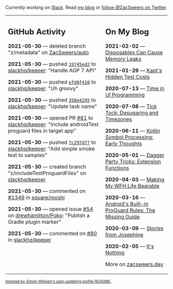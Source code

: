 Currently working on [Slack](https://slack.com/). Read [my blog](https://zacsweers.dev/) or [follow @ZacSweers on Twitter](https://twitter.com/ZacSweers).

<table><tr><td valign="top" width="60%">

## GitHub Activity
<!-- githubActivity starts -->
**2021-05-30** — deleted branch "z/metadata" on [ZacSweers/auto](https://api.github.com/repos/ZacSweers/auto)

**2021-05-30** — pushed [`19745ed2`](https://github.com/slackhq/keeper/commit/19745ed2929919b911c374985e787a3d807a06b5) to [slackhq/keeper](https://api.github.com/repos/slackhq/keeper): "Handle AGP 7 API"

**2021-05-30** — pushed [`efd0f410`](https://github.com/slackhq/keeper/commit/efd0f410a21de3b671b5588adb610e1a2ec38bb4) to [slackhq/keeper](https://api.github.com/repos/slackhq/keeper): "Uh groovy"

**2021-05-30** — pushed [`358e4295`](https://github.com/slackhq/keeper/commit/358e4295a56f52ae6ed92060d8e39e7b096d5bac) to [slackhq/keeper](https://api.github.com/repos/slackhq/keeper): "Update task name"

**2021-05-30** — opened PR [#81](https://api.github.com/repos/slackhq/keeper/pulls/81) to [slackhq/keeper](https://api.github.com/repos/slackhq/keeper): "Include androidTest proguard files in target app"

**2021-05-30** — pushed [`7c297d77`](https://github.com/slackhq/keeper/commit/7c297d779bd2f33e2c3e481a584e1e60afeaf946) to [slackhq/keeper](https://api.github.com/repos/slackhq/keeper): "Add simple smoke test to samples"

**2021-05-30** — created branch "z/includeTestProguardFiles" on [slackhq/keeper](https://api.github.com/repos/slackhq/keeper)

**2021-05-30** — commented on [#1349](https://github.com/square/moshi/issues/1349#issuecomment-851073659) in [square/moshi](https://api.github.com/repos/square/moshi)

**2021-05-30** — opened issue [#54](https://api.github.com/repos/drewhamilton/Poko/issues/54) on [drewhamilton/Poko](https://api.github.com/repos/drewhamilton/Poko): "Publish a Gradle plugin marker"

**2021-05-30** — commented on [#80](https://github.com/slackhq/keeper/issues/80#issuecomment-851055039) in [slackhq/keeper](https://api.github.com/repos/slackhq/keeper)
<!-- githubActivity ends -->
</td><td valign="top" width="40%">

## On My Blog
<!-- blog starts -->
**2021-02-02** — [Disposables Can Cause Memory Leaks](https://www.zacsweers.dev/disposables-can-cause-memory-leaks/)

**2021-01-29** — [Kapt's Hidden Test Costs](https://www.zacsweers.dev/kapts-hidden-test-costs/)

**2020-07-13** — [Time in UI Programming](https://www.zacsweers.dev/time-in-ui/)

**2020-07-08** — [Tick Tock: Desugaring and Timezones](https://www.zacsweers.dev/ticktock-desugaring-timezones/)

**2020-06-11** — [Kotlin Symbol Processing: Early Thoughts](https://www.zacsweers.dev/kotlin-symbol-processor-early-thoughts/)

**2020-05-01** — [Dagger Party Tricks: Extension Functions](https://www.zacsweers.dev/dagger-party-tricks-extension-functions/)

**2020-04-03** — [Making My WFH Life Bearable](https://www.zacsweers.dev/making-wfh-life-bearable/)

**2020-03-16** — [Android's Built-in ProGuard Rules: The Missing Guide](https://www.zacsweers.dev/android-proguard-rules/)

**2020-03-09** — [Stories from Josephine](https://www.zacsweers.dev/stories-from-josephine/)

**2020-02-05** — [It's Nothing](https://www.zacsweers.dev/its-nothing/)
<!-- blog ends -->
More on [zacsweers.dev](https://zacsweers.dev/)
</td></tr></table>

<sub><a href="https://simonwillison.net/2020/Jul/10/self-updating-profile-readme/">Inspired by Simon Willison's auto-updating profile README.</a></sub>